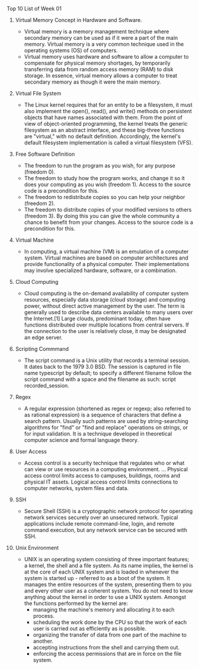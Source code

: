 Top 10 List of Week 01

1. Virtual Memory Concept in Hardware and Software.
    - Virtual memory is a memory management technique where secondary memory can be used as if it were a part of the main memory. Virtual memory is a very common technique used in the operating systems (OS) of computers.
    - Virtual memory uses hardware and software to allow a computer to compensate for physical memory shortages, by temporarily transferring data from random access memory (RAM) to disk storage. In essence, virtual memory allows a computer to treat secondary memory as though it were the main memory.

2. Virtual File System
    - The Linux kernel requires that for an entity to be a filesystem, it must also implement the open(), read(), and write() methods on persistent objects that have names associated with them. From the point of view of object-oriented programming, the kernel treats the generic filesystem as an abstract interface, and these big-three functions are "virtual," with no default definition. Accordingly, the kernel's default filesystem implementation is called a virtual filesystem (VFS).

3. Free Software Definition
    - The freedom to run the program as you wish, for any purpose (freedom 0).
    - The freedom to study how the program works, and change it so it does your computing as you wish (freedom 1). Access to the source code is a precondition for this.
    - The freedom to redistribute copies so you can help your neighbor (freedom 2).
    - The freedom to distribute copies of your modified versions to others (freedom 3). By doing this you can give the whole community a chance to benefit from your changes. Access to the source code is a precondition for this.

4. Virtual Machine
    - In computing, a virtual machine (VM) is an emulation of a computer system. Virtual machines are based on computer architectures and provide functionality of a physical computer. Their implementations may involve specialized hardware, software, or a combination.

5. Cloud Computing
    - Cloud computing is the on-demand availability of computer system resources, especially data storage (cloud storage) and computing power, without direct active management by the user. The term is generally used to describe data centers available to many users over the Internet.[1] Large clouds, predominant today, often have functions distributed over multiple locations from central servers. If the connection to the user is relatively close, it may be designated an edge server.
    
6. Scripting Commmand
    - The script command is a Unix utility that records a terminal session. It dates back to the 1979 3.0 BSD. The session is captured in file name typescript by default; to specify a different filename follow the script command with a space and the filename as such: script recorded_session.
    
7. Regex
    - A regular expression (shortened as regex or regexp; also referred to as rational expression) is a sequence of characters that define a search pattern. Usually such patterns are used by string-searching algorithms for "find" or "find and replace" operations on strings, or for input validation. It is a technique developed in theoretical computer science and formal language theory.
    
8. User Access
    - Access control is a security technique that regulates who or what can view or use resources in a computing environment. ... Physical access control limits access to campuses, buildings, rooms and physical IT assets. Logical access control limits connections to computer networks, system files and data.
    
9. SSH
    - Secure Shell (SSH) is a cryptographic network protocol for operating network services securely over an unsecured network. Typical applications include remote command-line, login, and remote command execution, but any network service can be secured with SSH.
    
10. Unix Environment
    - UNIX is an operating system consisting of three important features; a kernel, the shell and a file system. As its name implies, the kernel is at the core of each UNIX system and is loaded in whenever the system is started up - referred to as a boot of the system. It manages the entire resources of the system, presenting them to you and every other user as a coherent system. You do not need to know anything about the kernel in order to use a UNIX system. Amongst the functions performed by the kernel are:
      - managing the machine's memory and allocating it to each process.
      - scheduling the work done by the CPU so that the work of each user is carried out as efficiently as is possible.
      - organizing the transfer of data from one part of the machine to another.
      - accepting instructions from the shell and carrying them out.
      - enforcing the access permissions that are in force on the file system.
